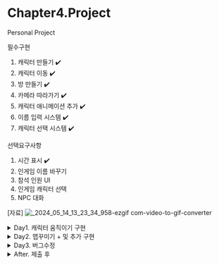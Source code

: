 # Chapter4.Project
 Personal Project

필수구현
1. 캐릭터 만들기 ✔️
2. 캐릭터 이동 ✔️
3. 방 만들기 ✔️
4. 카메라 따라가기 ✔️
5. 캐릭터 애니메이션 추가 ✔️
6. 이름 입력 시스템 ✔️
7. 캐릭터 선택 시스템 ✔️

선택요구사항
1. 시간 표시 ✔️
2. 인게임 이름 바꾸기
3. 참석 인원 UI
4. 인게임 캐릭터 선택
5. NPC 대화

[자료]
![_2024_05_14_13_23_34_958-ezgif com-video-to-gif-converter](https://github.com/BY0808/Chapter4.Project/assets/166494058/a7535709-19b1-4966-ad37-ce85a26cf23b)

<details>
<summary>
 Day1. 캐릭터 움직이기 구현
</summary>
  1. 키보드&마우스 입력<br>
  2. 입력값 움직임 반영<br>
  3. 캐릭터 움직이기<br>
  4. 캐릭터 움직임 애니메이션 만들기
</details>
<details>
 <summary>
  Day2. 맵꾸미기 + 및 추가 구현
 </summary>
 1. 맵 꾸미기<br>
 2. 타일 충돌 구현<br>
 3. 플레이어 설정 추가<br>
  - Box Collider2D 추가<br>
  - 마우스 위치에 따라 뒤집기<br>
 4. 카메라 따라가기 구현<br>
 5. 시작화면 설정<br>
  - 게임 시작시 이름 입력<br>
  - 배경화면 설정<br>
  - 캐릭터 선택하기 구현<br>
 6. 캐릭터 애니메이션 설정<br>
 7. 캐릭터 프리팹화<br>
</details>
<details>
 <summary>
  Day3. 버그수정
 </summary>
 1. 카메라가 타겟 따라가지 않는 것 수정<br>
  - 타겟 설정<br>
 2. 수정하면서 이름이 캐릭터 따라가지 않던것 같이 수정됨<br>
</details>
<details>
 <summary>
  After. 제출 후
 </summary>
 1. 시간 구현<br>
</details>
